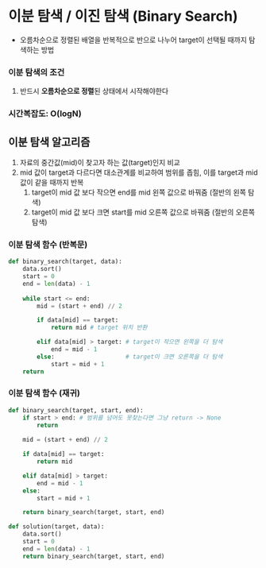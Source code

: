 # 이분 탐색 / 이진 탐색 (Binary Search)
- 오름차순으로 정렬된 배열을 반복적으로 반으로 나누어 target이 선택될 때까지 탐색하는 방법
   
### 이분 탐색의 조건
1. 반드시 **오름차순으로 정렬**된 상태에서 시작해야한다   
   
### 시간복잡도: O(logN)
   
## 이분 탐색 알고리즘
1. 자료의 중간값(mid)이 찾고자 하는 값(target)인지 비교
2. mid 값이 target과 다르다면 대소관계를 비교하여 범위를 좁힘, 이를 target과 mid 값이 같을 때까지 반복
    1. target이 mid 값 보다 작으면 end를 mid 왼쪽 값으로 바꿔줌 (절반의 왼쪽 탐색)
    2. target이 mid 값 보다 크면 start를 mid 오른쪽 값으로 바꿔줌 (절반의 오른쪽 탐색)

### 이분 탐색 함수 (반복문)
``` python
def binary_search(target, data):
    data.sort()
    start = 0
    end = len(data) - 1
    
    while start <= end:
        mid = (start + end) // 2

        if data[mid] == target:
            return mid # target 위치 반환

        elif data[mid] > target: # target이 작으면 왼쪽을 더 탐색
            end = mid - 1
        else:                    # target이 크면 오른쪽을 더 탐색
            start = mid + 1
    return
```
### 이분 탐색 함수 (재귀)
``` python
def binary_search(target, start, end):
    if start > end: # 범위를 넘어도 못찾는다면 그냥 return -> None
        return 
    
    mid = (start + end) // 2

    if data[mid] == target:
        return mid 

    elif data[mid] > target: 
        end = mid - 1
    else:                    
        start = mid + 1

    return binary_search(target, start, end)

def solution(target, data):
    data.sort()
    start = 0
    end = len(data) - 1
    return binary_search(target, start, end)
```